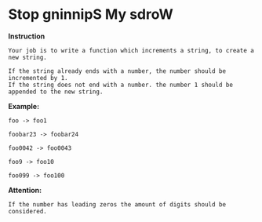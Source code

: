 # Stop gninnipS My sdroW

**Instruction**

```
Your job is to write a function which increments a string, to create a new string.

If the string already ends with a number, the number should be incremented by 1.
If the string does not end with a number. the number 1 should be appended to the new string.
```

**Example:**

```
foo -> foo1

foobar23 -> foobar24

foo0042 -> foo0043

foo9 -> foo10

foo099 -> foo100
```

**Attention:**

```
If the number has leading zeros the amount of digits should be considered.
```
